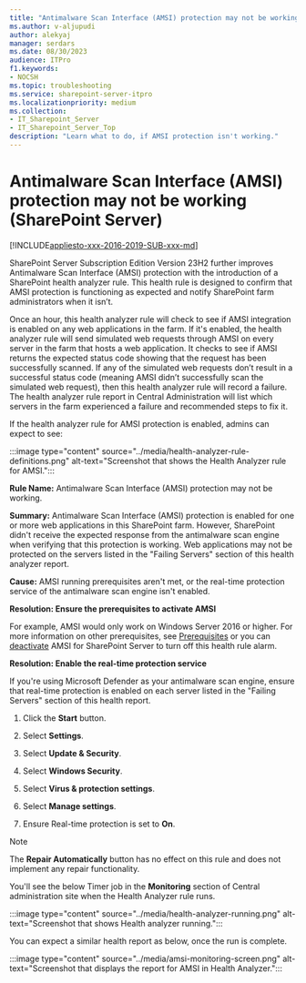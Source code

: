 ```yaml
---
title: "Antimalware Scan Interface (AMSI) protection may not be working (SharePoint Server)"
ms.author: v-aljupudi
author: alekyaj
manager: serdars
ms.date: 08/30/2023
audience: ITPro
f1.keywords:
- NOCSH
ms.topic: troubleshooting
ms.service: sharepoint-server-itpro
ms.localizationpriority: medium
ms.collection:
- IT_Sharepoint_Server
- IT_Sharepoint_Server_Top
description: "Learn what to do, if AMSI protection isn't working."
---
```


# Antimalware Scan Interface (AMSI) protection may not be working (SharePoint Server)

[!INCLUDE[appliesto-xxx-2016-2019-SUB-xxx-md](../includes/appliesto-xxx-2016-2019-SUB-xxx-md.md)]

SharePoint Server Subscription Edition Version 23H2 further improves Antimalware Scan Interface (AMSI) protection with the introduction of a SharePoint health analyzer rule. This health rule is designed to confirm that AMSI protection is functioning as expected and notify SharePoint farm administrators when it isn’t.

Once an hour, this health analyzer rule will check to see if AMSI integration is enabled on any web applications in the farm. If it's enabled, the health analyzer rule will send simulated web requests through AMSI on every server in the farm that hosts a web application. It checks to see if AMSI returns the expected status code showing that the request has been successfully scanned. If any of the simulated web requests don’t result in a successful status code (meaning AMSI didn’t successfully scan the simulated web request), then this health analyzer rule will record a failure. The health analyzer rule report in Central Administration will list which servers in the farm experienced a failure and recommended steps to fix it.

If the health analyzer rule for AMSI protection is enabled, admins can expect to see:

:::image type="content" source="../media/health-analyzer-rule-definitions.png" alt-text="Screenshot that shows the Health Analyzer rule for AMSI.":::

**Rule Name:** Antimalware Scan Interface (AMSI) protection may not be working.

**Summary:** Antimalware Scan Interface (AMSI) protection is enabled for one or more web applications in this SharePoint farm. However, SharePoint didn't receive the expected response from the antimalware scan engine when verifying that this protection is working. Web applications may not be protected on the servers listed in the "Failing Servers" section of this health analyzer report.

**Cause:** AMSI running prerequisites aren't met, or the real-time protection service of the antimalware scan engine isn't enabled.

**Resolution: Ensure the prerequisites to activate AMSI**

For example, AMSI would only work on Windows Server 2016 or higher. For more information on other prerequisites, see [Prerequisites](/sharepoint/security-for-sharepoint-server/configure-amsi-integration#prerequisites) or you can [deactivate](/sharepoint/security-for-sharepoint-server/configure-amsi-integration#activatedeactivate-amsi-for-sharepoint-server) AMSI for SharePoint Server to turn off this health rule alarm.

**Resolution: Enable the real-time protection service**

If you're using Microsoft Defender as your antimalware scan engine, ensure that real-time protection is enabled on each server listed in the "Failing Servers" section of this health report.

1. Click the **Start** button.  

2. Select **Settings**.  

3. Select **Update & Security**.  

4. Select **Windows Security**.  

5. Select **Virus & protection settings**.  

6. Select **Manage settings**.  

7. Ensure Real-time protection is set to **On**.

> [!NOTE]
> The **Repair Automatically** button has no effect on this rule and does not implement any repair functionality.

You'll see the below Timer job in the **Monitoring** section of Central administration site when the Health Analyzer rule runs.

:::image type="content" source="../media/health-analyzer-running.png" alt-text="Screenshot that shows Health analyzer running.":::

You can expect a similar health report as below, once the run is complete.

:::image type="content" source="../media/amsi-monitoring-screen.png" alt-text="Screenshot that displays the report for AMSI in Health Analyzer.":::